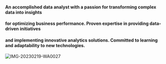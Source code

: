 #### An accomplished data analyst with a passion for transforming complex data into insights 
#### for optimizing business performance. Proven expertise in providing data-driven initiatives
#### and implementing innovative analytics solutions. Committed to learning and adaptability to new technologies.  
![IMG-20230219-WA0027](https://github.com/user-attachments/assets/62ebb0c3-958e-4143-bf0d-ef2311509e79)
